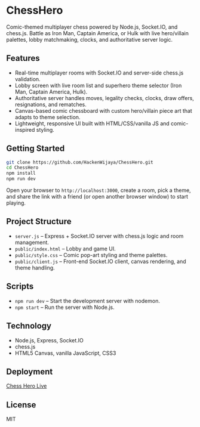 # ChessHero

Comic-themed multiplayer chess powered by Node.js, Socket.IO, and chess.js. Battle as Iron Man, Captain America, or Hulk with live hero/villain palettes, lobby matchmaking, clocks, and authoritative server logic.

## Features
- Real-time multiplayer rooms with Socket.IO and server-side chess.js validation.
- Lobby screen with live room list and superhero theme selector (Iron Man, Captain America, Hulk).
- Authoritative server handles moves, legality checks, clocks, draw offers, resignations, and rematches.
- Canvas-based comic chessboard with custom hero/villain piece art that adapts to theme selection.
- Lightweight, responsive UI built with HTML/CSS/vanilla JS and comic-inspired styling.

## Getting Started
```bash
git clone https://github.com/HackenWijaya/ChessHero.git
cd ChessHero
npm install
npm run dev
```

Open your browser to `http://localhost:3000`, create a room, pick a theme, and share the link with a friend (or open another browser window) to start playing.

## Project Structure
- `server.js` – Express + Socket.IO server with chess.js logic and room management.
- `public/index.html` – Lobby and game UI.
- `public/style.css` – Comic pop-art styling and theme palettes.
- `public/client.js` – Front-end Socket.IO client, canvas rendering, and theme handling.

## Scripts
- `npm run dev` – Start the development server with nodemon.
- `npm start` – Run the server with Node.js.

## Technology
- Node.js, Express, Socket.IO
- chess.js
- HTML5 Canvas, vanilla JavaScript, CSS3

## Deployment
[Chess Hero Live](https://chesshero-production.up.railway.app)

## License
MIT

